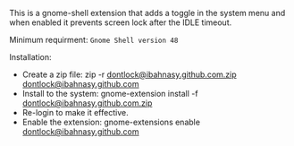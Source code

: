 This is a gnome-shell extension that adds a toggle in the system menu and when enabled it prevents screen lock after the IDLE timeout.

Minimum requirment: `Gnome Shell version 48`


Installation:
- Create a zip file: zip -r dontlock@ibahnasy.github.com.zip dontlock@ibahnasy.github.com
- Install to the system: gnome-extension install -f dontlock@ibahnasy.github.com.zip
- Re-login to make it effective.
- Enable the extension: gnome-extensions enable dontlock@ibahnasy.github.com
